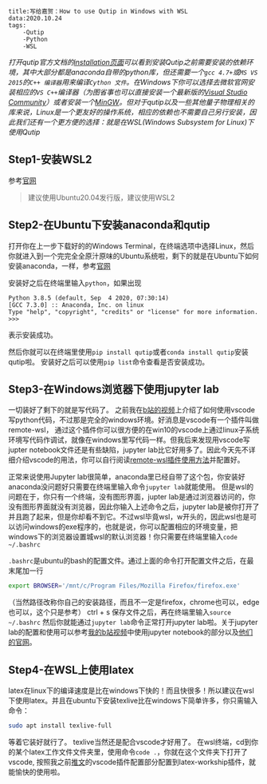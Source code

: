 ```
title:写给嘉贺：How to use Qutip in Windows with WSL
data:2020.10.24
tags:
	-Qutip
	-Python
	-WSL
```

*打开qutip官方文档的[installation页面](http://qutip.org/docs/latest/installation.html#)可以看到安装Qutip之前需要安装的依赖环境，其中大部分都是anaconda自带的python库，但还需要一个`gcc 4.7+`或`MS VS 2015`的`C++ 编译器`用来编译`Cython 文件`。在Windows下你可以选择去微软官网安装相应的`VS C++`编译器（为图省事也可以直接安装一个最新版的[Visual Studio Community](https://visualstudio.microsoft.com/zh-hans/vs/)）或者安装一个[MinGW](http://mingw.org/wiki/InstallationHOWTOforMinGW)。但对于qutip以及一些其他量子物理相关的库来说，Linux是一个更友好的操作系统，相应的依赖也不需要自己另行安装，因此我们还有一个更方便的选择：就是在WSL(Windows Subsystem for Linux)下使用Qutip*

## Step1-安装WSL2
参考[官网](https://docs.microsoft.com/zh-cn/windows/wsl/install-win10)
>建议使用Ubuntu20.04发行版，建议使用WSL2

## Step2-在Ubuntu下安装anaconda和qutip
打开你在上一步下载好的的Windows Terminal，在终端选项中选择Linux，然后你就进入到一个完完全全原汁原味的Ubuntu系统啦，剩下的就是在Ubuntu下如何安装anaconda，一样，参考[官网](https://docs.anaconda.com/anaconda/install/linux/)

安装好之后在终端里输入`python`，如果出现
```shell
Python 3.8.5 (default, Sep  4 2020, 07:30:14) 
[GCC 7.3.0] :: Anaconda, Inc. on linux
Type "help", "copyright", "credits" or "license" for more information.
>>> 
```
表示安装成功。

然后你就可以在终端里使用`pip install qutip`或者`conda install qutip`安装qutip啦。
安装好之后可以使用`pip list`命令查看是否安装成功。

## Step3-在Windows浏览器下使用jupyter lab
一切装好了剩下的就是写代码了。
之前我在[b站的视频](https://www.bilibili.com/video/BV1Yt4y1X7Rv)上介绍了如何使用vscode写python代码，不过那是完全的windows环境。好消息是vscode有一个插件叫做 remote-wsl， 通过这个插件你可以很方便的在win10的vscode上通过linux子系统环境写代码作调试，就像在windows里写代码一样。但我后来发现用vscode写jupter notebook文件还是有些缺陷，jupyter lab比它好用多了。因此今天先不详细介绍vscode的用法，你可以自行阅读[remote-wsl插件使用方法](https://marketplace.visualstudio.com/items?itemName=ms-vscode-remote.remote-wsl)并配置好。

正常来说使用Jupyter lab很简单，anaconda里已经自带了这个包，你安装好anaconda没问题好只需要在终端里输入命令`jupyter lab`就能使用。
但是wsl的问题在于，你只有一个终端，没有图形界面，jupter lab是通过浏览器访问的，你没有图形界面就没有浏览器，因此你输入上述命令之后，jupyter lab是被你打开了并且跑了起来，但是你却看不到它。不过wsl毕竟wsl，w开头的，因此wsl也是可以访问windows的exe程序的，也就是说，你可以配置相应的环境变量，把windows下的浏览器设置城wsl的默认浏览器！你只需要在终端里输入`code ~/.bashrc`

`.bashrc`是ubuntu的bash的配置文件。通过上面的命令打开配置文件之后，在最末尾加一行
```bash
export BROWSER='/mnt/c/Program Files/Mozilla Firefox/firefox.exe'
```
（当然路径改称你自己的安装路径，而且不一定是firefox，chrome也可以，edge也可以，这个只是参考）
ctrl + s 保存文件之后，再在终端里输入`source ~/.bashrc`
然后你就能通过`jupyter lab`命令正常打开jupyter lab啦。关于jupyter lab的配置和使用可以参考[我的b站视频](https://www.bilibili.com/video/BV1Yt4y1X7Rv)中使用jupyter notebook的部分以及[他们的官网](https://jupyter.org/)。

## Step4-在WSL上使用latex
latex在linux下的编译速度是比在windows下快的！而且快很多！所以建议在wsl下使用latex。并且在ubuntu下安装texlive比在windows下简单许多，你只需输入命令：
```bash
sudo apt install texlive-full
```
等着它装好就行了。
texlive当然还是配合vscode才好用了。
在wsl终端，cd到你的某个latex工作文件文件夹里，使用命令`code .`，你就在这个文件夹下打开了vscode, 按照我之前[推文](https://blog.exavalon.tk/2020/08/13/yong-hui-vscode-xie-latex-liao/)的vscode插件配置部分配置到latex-workship插件，就能愉快的使用啦。

